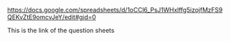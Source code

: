 https://docs.google.com/spreadsheets/d/1oCCl6_PsJ1WHxlffg5izojfMzFS9QEKvZtE9omcvJeY/edit#gid=0

This is the link of the question sheets
